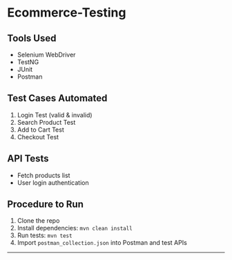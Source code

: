 # Ecommerce-Testing


## Tools Used
- Selenium WebDriver
- TestNG
- JUnit
- Postman

##  Test Cases Automated
1. Login Test (valid & invalid)
2. Search Product Test
3. Add to Cart Test
4. Checkout Test

##  API Tests
- Fetch products list
- User login authentication

##  Procedure to Run
1. Clone the repo
2. Install dependencies: `mvn clean install`
3. Run tests: `mvn test`
4. Import `postman_collection.json` into Postman and test APIs

---
